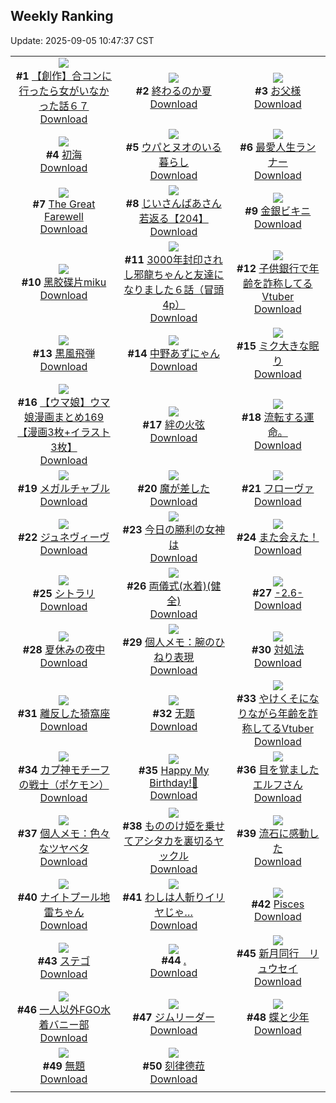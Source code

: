 ## Weekly Ranking
Update: 2025-09-05 10:47:37 CST

|      |      |      |
| :----: | :----: | :----: |
| ![](https://i.pixiv.re/c/240x480/img-master/img/2025/08/29/00/00/17/134439659_p0_master1200.jpg)<br>**#1** [【創作】合コンに行ったら女がいなかった話６７](https://www.pixiv.net/artworks/134439659)<br>[Download](https://i.pixiv.re/img-original/img/2025/08/29/00/00/17/134439659_p0.png) | ![](https://i.pixiv.re/c/240x480/img-master/img/2025/08/29/07/30/02/134449126_p0_master1200.jpg)<br>**#2** [終わるのか夏](https://www.pixiv.net/artworks/134449126)<br>[Download](https://i.pixiv.re/img-original/img/2025/08/29/07/30/02/134449126_p0.jpg) | ![](https://i.pixiv.re/c/240x480/img-master/img/2025/08/28/00/04/14/134403764_p0_master1200.jpg)<br>**#3** [お父様](https://www.pixiv.net/artworks/134403764)<br>[Download](https://i.pixiv.re/img-original/img/2025/08/28/00/04/14/134403764_p0.jpg) |
| ![](https://i.pixiv.re/c/240x480/img-master/img/2025/08/29/00/00/06/134439552_p0_master1200.jpg)<br>**#4** [初海](https://www.pixiv.net/artworks/134439552)<br>[Download](https://i.pixiv.re/img-original/img/2025/08/29/00/00/06/134439552_p0.jpg) | ![](https://i.pixiv.re/c/240x480/img-master/img/2025/08/28/19/32/33/134428012_p0_master1200.jpg)<br>**#5** [ウパとヌオのいる暮らし](https://www.pixiv.net/artworks/134428012)<br>[Download](https://i.pixiv.re/img-original/img/2025/08/28/19/32/33/134428012_p0.jpg) | ![](https://i.pixiv.re/c/240x480/img-master/img/2025/08/28/20/02/38/134429377_p0_master1200.jpg)<br>**#6** [最愛人生ランナー](https://www.pixiv.net/artworks/134429377)<br>[Download](https://i.pixiv.re/img-original/img/2025/08/28/20/02/38/134429377_p0.jpg) |
| ![](https://i.pixiv.re/c/240x480/img-master/img/2025/08/29/03/58/44/134446178_p0_master1200.jpg)<br>**#7** [The Great Farewell](https://www.pixiv.net/artworks/134446178)<br>[Download](https://i.pixiv.re/img-original/img/2025/08/29/03/58/44/134446178_p0.jpg) | ![](https://i.pixiv.re/c/240x480/img-master/img/2025/08/30/11/00/06/134492056_p0_master1200.jpg)<br>**#8** [じいさんばあさん若返る【204】](https://www.pixiv.net/artworks/134492056)<br>[Download](https://i.pixiv.re/img-original/img/2025/08/30/11/00/06/134492056_p0.png) | ![](https://i.pixiv.re/c/240x480/img-master/img/2025/08/30/00/00/17/134477460_p0_master1200.jpg)<br>**#9** [金銀ビキニ](https://www.pixiv.net/artworks/134477460)<br>[Download](https://i.pixiv.re/img-original/img/2025/08/30/00/00/17/134477460_p0.jpg) |
| ![](https://i.pixiv.re/c/240x480/img-master/img/2025/08/30/00/01/28/134477717_p0_master1200.jpg)<br>**#10** [黑胶碟片miku](https://www.pixiv.net/artworks/134477717)<br>[Download](https://i.pixiv.re/img-original/img/2025/08/30/00/01/28/134477717_p0.jpg) | ![](https://i.pixiv.re/c/240x480/img-master/img/2025/09/05/09/54/19/134439950_p0_master1200.jpg)<br>**#11** [3000年封印されし邪龍ちゃんと友達になりました６話（冒頭4p）](https://www.pixiv.net/artworks/134439950)<br>[Download](https://i.pixiv.re/img-original/img/2025/09/05/09/54/19/134439950_p0.jpg) | ![](https://i.pixiv.re/c/240x480/img-master/img/2025/08/29/21/08/28/134469561_p0_master1200.jpg)<br>**#12** [子供銀行で年齢を詐称してるVtuber](https://www.pixiv.net/artworks/134469561)<br>[Download](https://i.pixiv.re/img-original/img/2025/08/29/21/08/28/134469561_p0.png) |
| ![](https://i.pixiv.re/c/240x480/img-master/img/2025/08/29/07/04/25/134448757_p0_master1200.jpg)<br>**#13** [黒風飛弾](https://www.pixiv.net/artworks/134448757)<br>[Download](https://i.pixiv.re/img-original/img/2025/08/29/07/04/25/134448757_p0.jpg) | ![](https://i.pixiv.re/c/240x480/img-master/img/2025/08/29/00/04/54/134440158_p0_master1200.jpg)<br>**#14** [中野あずにゃん](https://www.pixiv.net/artworks/134440158)<br>[Download](https://i.pixiv.re/img-original/img/2025/08/29/00/04/54/134440158_p0.png) | ![](https://i.pixiv.re/c/240x480/img-master/img/2025/08/28/00/00/05/134403182_p0_master1200.jpg)<br>**#15** [ミク大きな眠り](https://www.pixiv.net/artworks/134403182)<br>[Download](https://i.pixiv.re/img-original/img/2025/08/28/00/00/05/134403182_p0.png) |
| ![](https://i.pixiv.re/c/240x480/img-master/img/2025/08/29/00/40/01/134441567_p0_master1200.jpg)<br>**#16** [【ウマ娘】ウマ娘漫画まとめ169【漫画3枚+イラスト3枚】](https://www.pixiv.net/artworks/134441567)<br>[Download](https://i.pixiv.re/img-original/img/2025/08/29/00/40/01/134441567_p0.jpg) | ![](https://i.pixiv.re/c/240x480/img-master/img/2025/08/30/00/00/13/134477424_p0_master1200.jpg)<br>**#17** [絆の火弦](https://www.pixiv.net/artworks/134477424)<br>[Download](https://i.pixiv.re/img-original/img/2025/08/30/00/00/13/134477424_p0.jpg) | ![](https://i.pixiv.re/c/240x480/img-master/img/2025/08/29/09/47/49/134451385_p0_master1200.jpg)<br>**#18** [流転する運命。](https://www.pixiv.net/artworks/134451385)<br>[Download](https://i.pixiv.re/img-original/img/2025/08/29/09/47/49/134451385_p0.jpg) |
| ![](https://i.pixiv.re/c/240x480/img-master/img/2025/08/29/01/50/23/134443668_p0_master1200.jpg)<br>**#19** [メガルチャブル](https://www.pixiv.net/artworks/134443668)<br>[Download](https://i.pixiv.re/img-original/img/2025/08/29/01/50/23/134443668_p0.jpg) | ![](https://i.pixiv.re/c/240x480/img-master/img/2025/08/29/17/23/14/134460689_p0_master1200.jpg)<br>**#20** [魔が差した](https://www.pixiv.net/artworks/134460689)<br>[Download](https://i.pixiv.re/img-original/img/2025/08/29/17/23/14/134460689_p0.png) | ![](https://i.pixiv.re/c/240x480/img-master/img/2025/08/29/00/46/46/134441788_p0_master1200.jpg)<br>**#21** [フローヴァ](https://www.pixiv.net/artworks/134441788)<br>[Download](https://i.pixiv.re/img-original/img/2025/08/29/00/46/46/134441788_p0.jpg) |
| ![](https://i.pixiv.re/c/240x480/img-master/img/2025/08/29/00/19/43/134440785_p0_master1200.jpg)<br>**#22** [ジュネヴィーヴ](https://www.pixiv.net/artworks/134440785)<br>[Download](https://i.pixiv.re/img-original/img/2025/08/29/00/19/43/134440785_p0.png) | ![](https://i.pixiv.re/c/240x480/img-master/img/2025/08/29/18/49/34/134463593_p0_master1200.jpg)<br>**#23** [今日の勝利の女神は](https://www.pixiv.net/artworks/134463593)<br>[Download](https://i.pixiv.re/img-original/img/2025/08/29/18/49/34/134463593_p0.jpg) | ![](https://i.pixiv.re/c/240x480/img-master/img/2025/08/28/20/56/01/134431305_p0_master1200.jpg)<br>**#24** [また会えた！](https://www.pixiv.net/artworks/134431305)<br>[Download](https://i.pixiv.re/img-original/img/2025/08/28/20/56/01/134431305_p0.jpg) |
| ![](https://i.pixiv.re/c/240x480/img-master/img/2025/08/28/00/40/47/134405296_p0_master1200.jpg)<br>**#25** [シトラリ](https://www.pixiv.net/artworks/134405296)<br>[Download](https://i.pixiv.re/img-original/img/2025/08/28/00/40/47/134405296_p0.jpg) | ![](https://i.pixiv.re/c/240x480/img-master/img/2025/08/29/13/38/21/134455921_p0_master1200.jpg)<br>**#26** [両儀式(水着)(健全)](https://www.pixiv.net/artworks/134455921)<br>[Download](https://i.pixiv.re/img-original/img/2025/08/29/13/38/21/134455921_p0.png) | ![](https://i.pixiv.re/c/240x480/img-master/img/2025/08/29/00/02/56/134440043_p0_master1200.jpg)<br>**#27** [-2.6-](https://www.pixiv.net/artworks/134440043)<br>[Download](https://i.pixiv.re/img-original/img/2025/08/29/00/02/56/134440043_p0.jpg) |
| ![](https://i.pixiv.re/c/240x480/img-master/img/2025/08/29/12/00/09/134453769_p0_master1200.jpg)<br>**#28** [夏休みの夜中](https://www.pixiv.net/artworks/134453769)<br>[Download](https://i.pixiv.re/img-original/img/2025/08/29/12/00/09/134453769_p0.png) | ![](https://i.pixiv.re/c/240x480/img-master/img/2025/08/28/06/00/06/134411211_p0_master1200.jpg)<br>**#29** [個人メモ：腕のひねり表現](https://www.pixiv.net/artworks/134411211)<br>[Download](https://i.pixiv.re/img-original/img/2025/08/28/06/00/06/134411211_p0.jpg) | ![](https://i.pixiv.re/c/240x480/img-master/img/2025/08/29/23/27/49/134475903_p0_master1200.jpg)<br>**#30** [対処法](https://www.pixiv.net/artworks/134475903)<br>[Download](https://i.pixiv.re/img-original/img/2025/08/29/23/27/49/134475903_p0.jpg) |
| ![](https://i.pixiv.re/c/240x480/img-master/img/2025/08/29/20/59/14/134468885_p0_master1200.jpg)<br>**#31** [離反した猗窩座](https://www.pixiv.net/artworks/134468885)<br>[Download](https://i.pixiv.re/img-original/img/2025/08/29/20/59/14/134468885_p0.png) | ![](https://i.pixiv.re/c/240x480/img-master/img/2025/08/29/00/00/12/134439606_p0_master1200.jpg)<br>**#32** [无题](https://www.pixiv.net/artworks/134439606)<br>[Download](https://i.pixiv.re/img-original/img/2025/08/29/00/00/12/134439606_p0.jpg) | ![](https://i.pixiv.re/c/240x480/img-master/img/2025/08/28/21/25/45/134432770_p0_master1200.jpg)<br>**#33** [やけくそになりながら年齢を詐称してるVtuber](https://www.pixiv.net/artworks/134432770)<br>[Download](https://i.pixiv.re/img-original/img/2025/08/28/21/25/45/134432770_p0.png) |
| ![](https://i.pixiv.re/c/240x480/img-master/img/2025/08/29/01/46/05/134443546_p0_master1200.jpg)<br>**#34** [カプ神モチーフの戦士（ポケモン）](https://www.pixiv.net/artworks/134443546)<br>[Download](https://i.pixiv.re/img-original/img/2025/08/29/01/46/05/134443546_p0.jpg) | ![](https://i.pixiv.re/c/240x480/img-master/img/2025/08/29/20/53/40/134468673_p0_master1200.jpg)<br>**#35** [Happy My Birthday!🎀](https://www.pixiv.net/artworks/134468673)<br>[Download](https://i.pixiv.re/img-original/img/2025/08/29/20/53/40/134468673_p0.jpg) | ![](https://i.pixiv.re/c/240x480/img-master/img/2025/08/28/00/03/28/134403710_p0_master1200.jpg)<br>**#36** [目を覚ましたエルフさん](https://www.pixiv.net/artworks/134403710)<br>[Download](https://i.pixiv.re/img-original/img/2025/08/28/00/03/28/134403710_p0.jpg) |
| ![](https://i.pixiv.re/c/240x480/img-master/img/2025/08/30/06/00/07/134486134_p0_master1200.jpg)<br>**#37** [個人メモ：色々なツヤベタ](https://www.pixiv.net/artworks/134486134)<br>[Download](https://i.pixiv.re/img-original/img/2025/08/30/06/00/07/134486134_p0.jpg) | ![](https://i.pixiv.re/c/240x480/img-master/img/2025/08/29/23/59/41/134477291_p0_master1200.jpg)<br>**#38** [もののけ姫を乗せてアシタカを裏切るヤックル](https://www.pixiv.net/artworks/134477291)<br>[Download](https://i.pixiv.re/img-original/img/2025/08/29/23/59/41/134477291_p0.jpg) | ![](https://i.pixiv.re/c/240x480/img-master/img/2025/08/29/12/09/05/134454128_p0_master1200.jpg)<br>**#39** [流石に感動した](https://www.pixiv.net/artworks/134454128)<br>[Download](https://i.pixiv.re/img-original/img/2025/08/29/12/09/05/134454128_p0.jpg) |
| ![](https://i.pixiv.re/c/240x480/img-master/img/2025/08/28/00/27/53/134404781_p0_master1200.jpg)<br>**#40** [ナイトプール地雷ちゃん](https://www.pixiv.net/artworks/134404781)<br>[Download](https://i.pixiv.re/img-original/img/2025/08/28/00/27/53/134404781_p0.jpg) | ![](https://i.pixiv.re/c/240x480/img-master/img/2025/08/29/19/23/26/134464943_p0_master1200.jpg)<br>**#41** [わしは人斬りイリヤじゃ…](https://www.pixiv.net/artworks/134464943)<br>[Download](https://i.pixiv.re/img-original/img/2025/08/29/19/23/26/134464943_p0.jpg) | ![](https://i.pixiv.re/c/240x480/img-master/img/2025/08/29/00/18/14/134440727_p0_master1200.jpg)<br>**#42** [Pisces](https://www.pixiv.net/artworks/134440727)<br>[Download](https://i.pixiv.re/img-original/img/2025/08/29/00/18/14/134440727_p0.png) |
| ![](https://i.pixiv.re/c/240x480/img-master/img/2025/08/28/23/42/18/134438807_p0_master1200.jpg)<br>**#43** [ステゴ](https://www.pixiv.net/artworks/134438807)<br>[Download](https://i.pixiv.re/img-original/img/2025/08/28/23/42/18/134438807_p0.png) | ![](https://i.pixiv.re/c/240x480/img-master/img/2025/08/28/01/56/06/134407547_p0_master1200.jpg)<br>**#44** [.](https://www.pixiv.net/artworks/134407547)<br>[Download](https://i.pixiv.re/img-original/img/2025/08/28/01/56/06/134407547_p0.jpg) | ![](https://i.pixiv.re/c/240x480/img-master/img/2025/08/29/05/05/34/134446991_p0_master1200.jpg)<br>**#45** [新月同行＿リュウセイ](https://www.pixiv.net/artworks/134446991)<br>[Download](https://i.pixiv.re/img-original/img/2025/08/29/05/05/34/134446991_p0.png) |
| ![](https://i.pixiv.re/c/240x480/img-master/img/2025/08/29/22/49/42/134474149_p0_master1200.jpg)<br>**#46** [一人以外FGO水着バニー部](https://www.pixiv.net/artworks/134474149)<br>[Download](https://i.pixiv.re/img-original/img/2025/08/29/22/49/42/134474149_p0.jpg) | ![](https://i.pixiv.re/c/240x480/img-master/img/2025/08/28/21/17/15/134432393_p0_master1200.jpg)<br>**#47** [ジムリーダー](https://www.pixiv.net/artworks/134432393)<br>[Download](https://i.pixiv.re/img-original/img/2025/08/28/21/17/15/134432393_p0.png) | ![](https://i.pixiv.re/c/240x480/img-master/img/2025/08/29/17/01/24/134460173_p0_master1200.jpg)<br>**#48** [蝶と少年](https://www.pixiv.net/artworks/134460173)<br>[Download](https://i.pixiv.re/img-original/img/2025/08/29/17/01/24/134460173_p0.png) |
| ![](https://i.pixiv.re/c/240x480/img-master/img/2025/08/29/21/27/13/134470364_p0_master1200.jpg)<br>**#49** [無題](https://www.pixiv.net/artworks/134470364)<br>[Download](https://i.pixiv.re/img-original/img/2025/08/29/21/27/13/134470364_p0.jpg) | ![](https://i.pixiv.re/c/240x480/img-master/img/2025/08/29/18/57/27/134463827_p0_master1200.jpg)<br>**#50** [刻律德菈](https://www.pixiv.net/artworks/134463827)<br>[Download](https://i.pixiv.re/img-original/img/2025/08/29/18/57/27/134463827_p0.jpg) |
|      |

